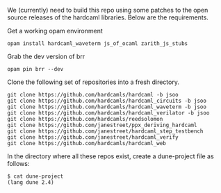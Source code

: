 We (currently) need to build this repo using some patches to the open 
source releases of the hardcaml libraries.  Below are the requirements.

Get a working opam environment

```
opam install hardcaml_waveterm js_of_ocaml zarith_js_stubs
```

Grab the dev version of brr

```
opam pin brr --dev
```

Clone the following set of repositories into a fresh directory.

```
git clone https://github.com/hardcamls/hardcaml -b jsoo
git clone https://github.com/hardcamls/hardcaml_circuits -b jsoo
git clone https://github.com/hardcamls/hardcaml_waveterm -b jsoo
git clone https://github.com/hardcamls/hardcaml_verilator -b jsoo
git clone https://github.com/hardcamls/reedsolomon
git clone https://github.com/janestreet/ppx_deriving_hardcaml
git clone https://github.com/janestreet/hardcaml_step_testbench
git clone https://github.com/janestreet/hardcaml_verify
git clone https://github.com/hardcamls/hardcaml_web
```

In the directory where all these repos exist, create a dune-project file as follows:

```
$ cat dune-project
(lang dune 2.4)
```

